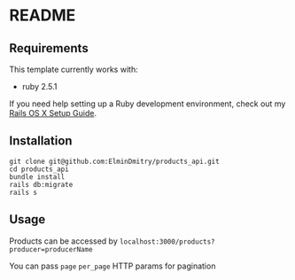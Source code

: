 # README

## Requirements

This template currently works with:

* ruby 2.5.1

If you need help setting up a Ruby development environment, check out my [Rails OS X Setup Guide](https://mattbrictson.com/rails-osx-setup-guide).

## Installation
```
git clone git@github.com:ElminDmitry/products_api.git
cd products_api
bundle install
rails db:migrate
rails s
```
## Usage
Products can be accessed by `localhost:3000/products?producer=producerName`

You can pass `page` `per_page` HTTP params for pagination
